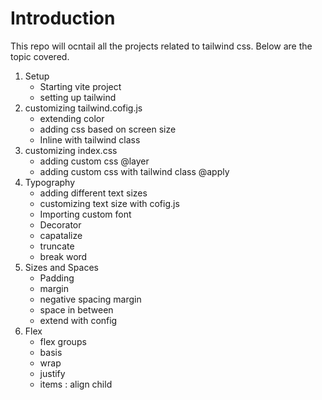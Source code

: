 # Introduction
This repo will ocntail all the projects related to tailwind css. Below are the topic covered.

1. Setup
    - Starting vite project
    - setting up tailwind
2. customizing tailwind.cofig.js
    - extending color
    - adding css based on screen size
    - Inline with tailwind class
3. customizing index.css
    - adding custom css @layer
    - adding custom css with tailwind class @apply
4. Typography
    - adding different text sizes
    - customizing text size with cofig.js
    - Importing custom font
    - Decorator
    - capatalize
    - truncate
    - break word
5. Sizes and Spaces
    - Padding
    - margin
    - negative spacing margin
    - space in between
    - extend with config
6. Flex
    - flex groups
    - basis
    - wrap
    - justify
    - items : align child